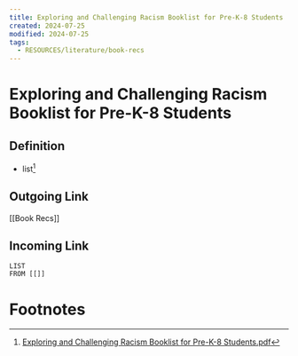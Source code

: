 ```yaml
---
title: Exploring and Challenging Racism Booklist for Pre-K-8 Students
created: 2024-07-25
modified: 2024-07-25
tags:
  - RESOURCES/literature/book-recs
---
```

# Exploring and Challenging Racism Booklist for Pre-K-8 Students
## Definition
- list[^1]
## Outgoing Link
[[Book Recs]]
## Incoming Link
```dataview
LIST
FROM [[]]
```
# Footnotes

[^1]: [Exploring and Challenging Racism Booklist for Pre-K-8 Students.pdf](https://hrc-prod-requests.s3-us-west-2.amazonaws.com/WS-Exploring-and-Challenging-Racism-Booklist-for-Pre-K-8-Students.pdf)
